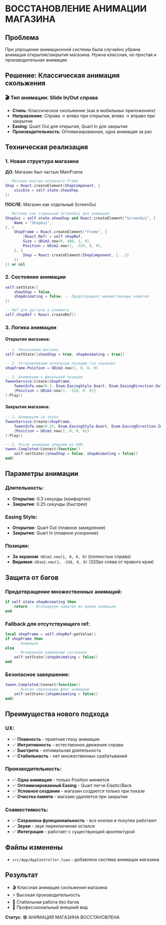 # ВОССТАНОВЛЕНИЕ АНИМАЦИИ МАГАЗИНА

## Проблема
При упрощении анимационной системы была случайно убрана анимация открытия/закрытия магазина. Нужна классная, но простая и производительная анимация.

## Решение: Классическая анимация скольжения

### 🎬 Тип анимации: Slide In/Out справа
- **Стиль**: Классическое скольжение (как в мобильных приложениях)
- **Направление**: Справа → влево при открытии, влево → вправо при закрытии
- **Easing**: Quart Out для открытия, Quart In для закрытия
- **Производительность**: Оптимизированная, одна анимация за раз

## Техническая реализация

### 1. Новая структура магазина
**ДО**: Магазин был частью MainFrame
```lua
-- Магазин внутри основного Frame
Shop = Roact.createElement(ShopComponent, {
    visible = self.state.showShop
})
```

**ПОСЛЕ**: Магазин как отдельный ScreenGui
```lua
-- Магазин как отдельный ScreenGui для анимации
ShopGui = self.state.showShop and Roact.createElement("ScreenGui", {
    Name = "ShopGui",
}, {
    ShopFrame = Roact.createElement("Frame", {
        [Roact.Ref] = self.shopRef,
        Size = UDim2.new(0, 400, 1, 0),
        Position = UDim2.new(1, -320, 0, 0),
    }, {
        Shop = Roact.createElement(ShopComponent, {...})
    })
}) or nil
```

### 2. Состояние анимации
```lua
self:setState({ 
    showShop = false,
    shopAnimating = false, -- Предотвращает множественные нажатия
})

-- Ref для доступа к элементу
self.shopRef = Roact.createRef()
```

### 3. Логика анимации

#### Открытие магазина:
```lua
-- 1. Показываем магазин
self:setState({showShop = true, shopAnimating = true})

-- 2. Устанавливаем начальную позицию (за экраном)
shopFrame.Position = UDim2.new(1, 0, 0, 0)

-- 3. Анимируем к финальной позиции
TweenService:Create(shopFrame,
    TweenInfo.new(0.3, Enum.EasingStyle.Quart, Enum.EasingDirection.Out),
    {Position = UDim2.new(1, -320, 0, 0)}
):Play()
```

#### Закрытие магазина:
```lua
-- 1. Анимируем за экран
TweenService:Create(shopFrame,
    TweenInfo.new(0.25, Enum.EasingStyle.Quart, Enum.EasingDirection.In),
    {Position = UDim2.new(1, 0, 0, 0)}
):Play()

-- 2. После анимации убираем из DOM
tween.Completed:Connect(function()
    self:setState({showShop = false, shopAnimating = false})
end)
```

## Параметры анимации

### Длительность:
- **Открытие**: 0.3 секунды (комфортно)
- **Закрытие**: 0.25 секунды (быстрее)

### Easing Style:
- **Открытие**: Quart Out (плавное замедление)
- **Закрытие**: Quart In (плавное ускорение)

### Позиции:
- **За экраном**: `UDim2.new(1, 0, 0, 0)` (полностью справа)
- **Видимая**: `UDim2.new(1, -320, 0, 0)` (320px слева от правого края)

## Защита от багов

### Предотвращение множественных анимаций:
```lua
if self.state.shopAnimating then
    return -- Игнорируем нажатия во время анимации
end
```

### Fallback для отсутствующего ref:
```lua
local shopFrame = self.shopRef:getValue()
if shopFrame then
    -- Анимация
else
    -- Мгновенное изменение состояния
    self:setState({shopAnimating = false})
end
```

### Безопасное завершение:
```lua
tween.Completed:Connect(function()
    -- Всегда сбрасываем флаг анимации
    self:setState({shopAnimating = false})
end)
```

## Преимущества нового подхода

### UX:
- ✅ **Плавность** - приятная глазу анимация
- ✅ **Интуитивность** - естественное движение справа
- ✅ **Быстрота** - оптимальная длительность
- ✅ **Стабильность** - нет множественных срабатываний

### Производительность:
- ✅ **Одна анимация** - только Position меняется
- ✅ **Оптимизированный Easing** - Quart легче Elastic/Back
- ✅ **Условное создание** - магазин создается только при показе
- ✅ **Очистка памяти** - магазин удаляется при закрытии

### Совместимость:
- ✅ **Сохранена функциональность** - все кнопки и покупки работают
- ✅ **Звуки** - звук переключения остался
- ✅ **Интеграция** - работает с существующей архитектурой

## Файлы изменены
- `src/App/AppController.luau` - добавлена система анимации магазина

## Результат
- 🎬 Классная анимация скольжения магазина
- ⚡ Высокая производительность
- 🎯 Стабильная работа без багов
- 🎨 Профессиональный внешний вид

**Статус**: 🟢 АНИМАЦИЯ МАГАЗИНА ВОССТАНОВЛЕНА

